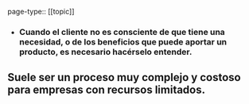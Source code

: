 page-type:: [[topic]]
- ### Cuando el cliente no es consciente de que tiene una necesidad, o de los beneficios que puede aportar un producto, es necesario hacérselo entender.

Suele ser un proceso muy complejo y costoso para empresas con recursos limitados.
  - 



